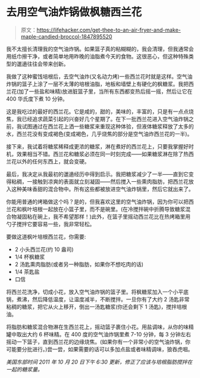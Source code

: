 # 去用空气油炸锅做枫糖西兰花

> 原文：<https://lifehacker.com/get-thee-to-an-air-fryer-and-make-maple-candied-broccol-1847895520>

我不太擅长清理我的空气油炸锅。如果篮子真的粘糊糊的，我会清理，但我通常会用纸巾擦干净，或者简单地用昨晚的油脂煮今天的食物。这很恶心，但这种特殊类型的邋遢往往会带来创新。



我做了这种蜜饯培根后，去空气油炸(又名动力烤)一些西兰花时就是这样。空气油炸锅的篮子上涂了一层不太薄的培根油脂，地板和墙壁上有硬化的枫糖浆。我把西兰花(加了一些盐和味精)放进脏篮子里，当所有东西都变热后摇一摇，然后让它在 400 华氏度下煮 10 分钟。

这是我吃过的最好的西兰花。它是咸的，甜的，美味的，丰富的，只是有一点点烧焦，我已经追求蔬菜引起的兴奋好几个星期了。在下一批西兰花进入空气油炸锅之前，我试图通过在西兰花上洒一些糖浆来重现这种体验，但液体糖浆释放了太多的水，西兰花没有变成褐色(变成褐色，几乎烧焦的部分是空气油炸西兰花的一半)。

接下来，我试着将糖浆稀释成更浓的糖浆，淋在煮好的西兰花上，只要我掌握好时机，效果相当不错。西兰花和糖浆必须在同一时刻完成——如果糖浆淋在除了热西兰花以外的任何东西上，就会变硬。

最后，我决定从我最初的邋遢经历中得到启示。我把糖浆减少了一半——直到它变得粘稠，一接触到凉爽的表面就立刻凝固——然后搅入一些熏肉脂肪，把西兰花放入这种美味香甜的混合物中。所有这些都被放进空气油炸锅里，然后它就出来了。

你能用普通的烤箱做这个吗？是的，但我喜欢这里的空气油炸锅，因为你可以把西兰花和枫叶培根一起放在小篮子里，而不是碗里。(在冷搅拌碗中折腾导致糖浆混合物凝固粘在碗上，我不希望那样！)此外，在篮子里摇动西兰花比在热烤箱里用勺子搅拌它要容易一些，我非常轻松。

要做这道枫叶培根西兰花，你需要:

*   2 小头西兰花(约 10 盎司)
*   1/4 杯枫糖浆
*   2 汤匙熏肉脂肪(或者另一种脂肪，如果你不想吃肉的话)
*   1/4 茶匙盐
*   口信

将西兰花洗净，切成小花，放入空气油炸锅的篮子里。将枫糖浆加入一个小平底锅，煮沸，然后降低温度，让温度减半，不断搅拌。一旦你有了大约 2 汤匙非常粘稠的糖浆，把它从火上移开，倒出一汤匙糖浆(你还会剩下 1 汤匙)，搅拌培根油。

将脂肪和糖浆混合物淋在生西兰花上，摇动篮子裹住小花。用盐调味，从你的味精罐中取出大约 6 杯味精。在 400 度的空气油炸锅里煮 7-10 分钟，每 3 分钟左右摇动一下篮子，直到西兰花的边缘烧焦。(如果你有一个非常小的空气油炸锅，你可能要分批进行。)尝一尝，如果需要的话可以多加点盐或者味精调味，狼吞虎咽。

*美国东部时间 2011 年 10 月 20 日下午 6:30 更新，修正了应该与培根脂肪搅拌在一起的糖浆量。*